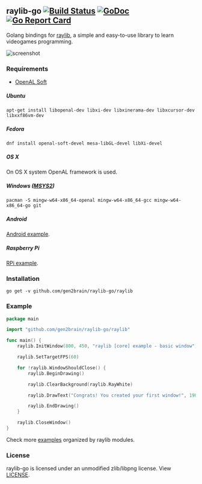 ## raylib-go [![Build Status](https://travis-ci.org/gen2brain/raylib-go.svg?branch=master)](https://travis-ci.org/gen2brain/raylib-go) [![GoDoc](https://godoc.org/github.com/gen2brain/raylib-go/raylib?status.svg)](https://godoc.org/github.com/gen2brain/raylib-go/raylib) [![Go Report Card](https://goreportcard.com/badge/github.com/gen2brain/raylib-go)](https://goreportcard.com/report/github.com/gen2brain/raylib-go)

Golang bindings for [raylib](http://www.raylib.com/), a simple and easy-to-use library to learn videogames programming.

![screenshot](https://goo.gl/q6DAoy)

### Requirements

* [OpenAL Soft](http://kcat.strangesoft.net/openal.html)

##### Ubuntu

    apt-get install libopenal-dev libxi-dev libxinerama-dev libxcursor-dev libxxf86vm-dev

##### Fedora
    
    dnf install openal-soft-devel mesa-libGL-devel libXi-devel

##### OS X

On OS X system OpenAL framework is used.

##### Windows ([MSYS2](https://msys2.github.io/))

    pacman -S mingw-w64-x86_64-openal mingw-w64-x86_64-gcc mingw-w64-x86_64-go git 

##### Android

[Android example](https://github.com/gen2brain/raylib-go/tree/master/examples/android/example).

##### Raspberry Pi

[RPi example](https://github.com/gen2brain/raylib-go/tree/master/examples/rpi/basic_window).

### Installation

    go get -v github.com/gen2brain/raylib-go/raylib

### Example

```go
package main

import "github.com/gen2brain/raylib-go/raylib"

func main() {
	raylib.InitWindow(800, 450, "raylib [core] example - basic window")

	raylib.SetTargetFPS(60)

	for !raylib.WindowShouldClose() {
		raylib.BeginDrawing()

		raylib.ClearBackground(raylib.RayWhite)

		raylib.DrawText("Congrats! You created your first window!", 190, 200, 20, raylib.LightGray)

		raylib.EndDrawing()
	}

	raylib.CloseWindow()
}
```

Check more [examples](https://github.com/gen2brain/raylib-go/tree/master/examples) organized by raylib modules.


### License

raylib-go is licensed under an unmodified zlib/libpng license. View [LICENSE](https://github.com/gen2brain/raylib-go/blob/master/LICENSE).
